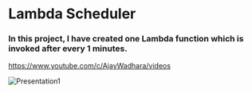 # Lambda Scheduler 

### In this project, I have created one Lambda function which is invoked after every 1 minutes. 

https://www.youtube.com/c/AjayWadhara/videos



![Presentation1](https://user-images.githubusercontent.com/68158756/180669557-87d4a6a4-a78e-4fe4-8a35-1c3b144d56c0.png)
